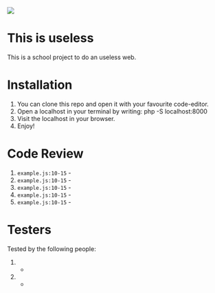<img src="https://media.giphy.com/media/I8eorWE0QuYYU/giphy.gif">

# This is useless

This is a school project to do an useless web. 

# Installation


 1. You can clone this repo and open it with your favourite code-editor.
 2. Open a localhost in your terminal by writing: php -S localhost:8000
 3. Visit the localhost in your browser.
 4. Enjoy!


# Code Review

1. `example.js:10-15` - 
1. `example.js:10-15` - 
1. `example.js:10-15` - 
1. `example.js:10-15` - 
1. `example.js:10-15` - 

# Testers

Tested by the following people:

1. -
2. -
